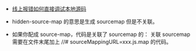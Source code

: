 * [线上报错如何直接调试本地源码](https://juejin.cn/book/7070324244772716556/section/7156796826728071200)

* hidden-source-map 的意思是生成 sourcemap 但是不关联。
* 如果你配成 source-map，代码是关联了 sourcemap 的： 关联 sourcemap 需要在文件末尾加上 //# sourceMappingURL=xxx.js.map 的代码。

